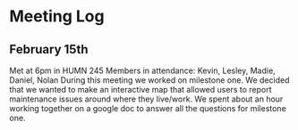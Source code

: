 # Meeting Log

## February 15th
Met at 6pm in HUMN 245
Members in attendance: Kevin, Lesley, Madie, Daniel, Nolan
During this meeting we worked on milestone one. We decided that we wanted to make an interactive map that allowed users to report maintenance issues around where they live/work. We spent about an hour working together on a google doc to answer all the questions for milestone one.
